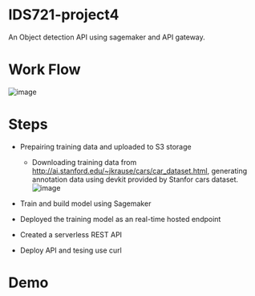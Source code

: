 # IDS721-project4

An Object detection API using sagemaker and API gateway.

# Work Flow
![image](https://user-images.githubusercontent.com/33047941/230996578-224226ec-b11a-45a5-bdcc-05c97429a36b.png)

# Steps
- Prepairing training data and uploaded to S3 storage
  - Downloading training data from http://ai.stanford.edu/~jkrause/cars/car_dataset.html, generating annotation data using devkit provided by Stanfor cars dataset.
  ![image](https://user-images.githubusercontent.com/33047941/231008018-1fb85207-7fab-44dd-b819-ca52617c1720.png)

- Train and build model using Sagemaker
- Deployed the training model as an real-time hosted endpoint
- Created a serverless REST API
- Deploy API and tesing use curl

# Demo
